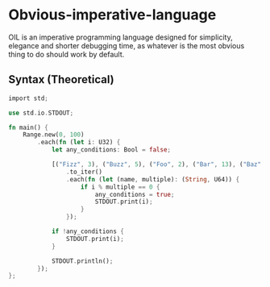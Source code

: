 # Obvious-imperative-language
OIL is an imperative programming language designed for simplicity, elegance and shorter debugging time, as whatever is the most obvious thing to do should work by default.
## Syntax (Theoretical)
```rust
import std;

use std.io.STDOUT;

fn main() {
    Range.new(0, 100)
        .each(fn (let i: U32) {
            let any_conditions: Bool = false;

            [("Fizz", 3), ("Buzz", 5), ("Foo", 2), ("Bar", 13), ("Baz", 19)]
                .to_iter()
                .each(fn (let (name, multiple): (String, U64)) {
                    if i % multiple == 0 {
                        any_conditions = true;
                        STDOUT.print(i);
                    }
                });

            if !any_conditions {
                STDOUT.print(i);
            }

            STDOUT.println();
        });
};
```
